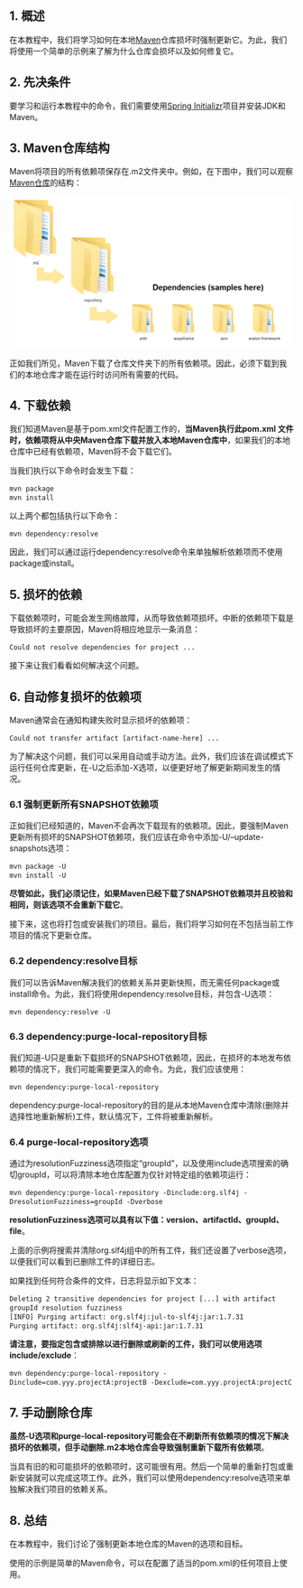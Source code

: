 ## 1. 概述

在本教程中，我们将学习如何在本地[Maven](https://www.baeldung.com/maven)仓库损坏时强制更新它。为此，我们将使用一个简单的示例来了解为什么仓库会损坏以及如何修复它。

## 2. 先决条件

要学习和运行本教程中的命令，我们需要使用[Spring Initializr](https://www.baeldung.com/spring-boot-custom-starter)项目并安装JDK和Maven。

## 3. Maven仓库结构

Maven将项目的所有依赖项保存在.m2文件夹中。例如，在下图中，我们可以观察[Maven仓库](https://www.baeldung.com/maven-local-repository)的结构：

<img src="../assets/img_5.png">

正如我们所见，Maven下载了仓库文件夹下的所有依赖项。因此，必须下载到我们的本地仓库才能在运行时访问所有需要的代码。

## 4. 下载依赖

我们知道Maven是基于pom.xml文件配置工作的，**当Maven执行此pom.xml 文件时，依赖项将从中央Maven仓库下载并放入本地Maven仓库中**，如果我们的本地仓库中已经有依赖项，Maven将不会下载它们。

当我们执行以下命令时会发生下载：

```shell
mvn package
mvn install
```

以上两个都包括执行以下命令：

```shell
mvn dependency:resolve 
```

因此，我们可以通过运行dependency:resolve命令来单独解析依赖项而不使用package或install。

## 5. 损坏的依赖

下载依赖项时，可能会发生网络故障，从而导致依赖项损坏。中断的依赖项下载是导致损坏的主要原因，Maven将相应地显示一条消息：

```shell
Could not resolve dependencies for project ...
```

接下来让我们看看如何解决这个问题。

## 6. 自动修复损坏的依赖项

Maven通常会在通知构建失败时显示损坏的依赖项：

```shell
Could not transfer artifact [artifact-name-here] ...
```

为了解决这个问题，我们可以采用自动或手动方法。此外，我们应该在调试模式下运行任何仓库更新，在-U之后添加-X选项，以便更好地了解更新期间发生的情况。

### 6.1 强制更新所有SNAPSHOT依赖项

正如我们已经知道的，Maven不会再次下载现有的依赖项。因此，要强制Maven更新所有损坏的SNAPSHOT依赖项，我们应该在命令中添加-U/–update-snapshots选项：

```shell
mvn package -U
mvn install -U
```

**尽管如此，我们必须记住，如果Maven已经下载了SNAPSHOT依赖项并且校验和相同，则该选项不会重新下载它**。

接下来，这也将打包或安装我们的项目。最后，我们将学习如何在不包括当前工作项目的情况下更新仓库。

### 6.2 dependency:resolve目标

我们可以告诉Maven解决我们的依赖关系并更新快照，而无需任何package或install命令。为此，我们将使用dependency:resolve目标，并包含-U选项：

```shell
mvn dependency:resolve -U
```

### 6.3 dependency:purge-local-repository目标

我们知道-U只是重新下载损坏的SNAPSHOT依赖项，因此，在损坏的本地发布依赖项的情况下，我们可能需要更深入的命令。为此，我们应该使用：

```shell
mvn dependency:purge-local-repository
```

dependency:purge-local-repository的目的是从本地Maven仓库中清除(删除并选择性地重新解析)工件，默认情况下，工件将被重新解析。

### 6.4 purge-local-repository选项

通过为resolutionFuzziness选项指定“groupId”，以及使用include选项搜索的确切groupId，可以将清除本地仓库配置为仅针对特定组的依赖项运行：

```shell
mvn dependency:purge-local-repository -Dinclude:org.slf4j -DresolutionFuzziness=groupId -Dverbose
```

**resolutionFuzziness选项可以具有以下值：version、artifactId、groupId、file**。

上面的示例将搜索并清除org.slf4j组中的所有工件，我们还设置了verbose选项，以便我们可以看到已删除工件的详细日志。

如果找到任何符合条件的文件，日志将显示如下文本：

```shell
Deleting 2 transitive dependencies for project [...] with artifact groupId resolution fuzziness
[INFO] Purging artifact: org.slf4j:jul-to-slf4j:jar:1.7.31
Purging artifact: org.slf4j:slf4j-api:jar:1.7.31 
```

**请注意，要指定包含或排除以进行删除或刷新的工件，我们可以使用选项include/exclude**：

```shell
mvn dependency:purge-local-repository -Dinclude=com.yyy.projectA:projectB -Dexclude=com.yyy.projectA:projectC
```

## 7. 手动删除仓库

**虽然-U选项和purge-local-repository可能会在不刷新所有依赖项的情况下解决损坏的依赖项，但手动删除.m2本地仓库会导致强制重新下载所有依赖项**。

当具有旧的和可能损坏的依赖项时，这可能很有用。然后一个简单的重新打包或重新安装就可以完成这项工作。此外，我们可以使用dependency:resolve选项来单独解决我们项目的依赖关系。

## 8. 总结

在本教程中，我们讨论了强制更新本地仓库的Maven的选项和目标。

使用的示例是简单的Maven命令，可以在配置了适当的pom.xml的任何项目上使用。